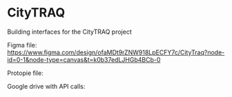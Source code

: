# CityTRAQ
Building interfaces for the CityTRAQ project

Figma file: https://www.figma.com/design/ofaMDt9rZNW918LpECFY7c/CityTraq?node-id=0-1&node-type=canvas&t=k0b37edLJHGb4BCb-0

Protopie file: 

Google drive with API calls:

